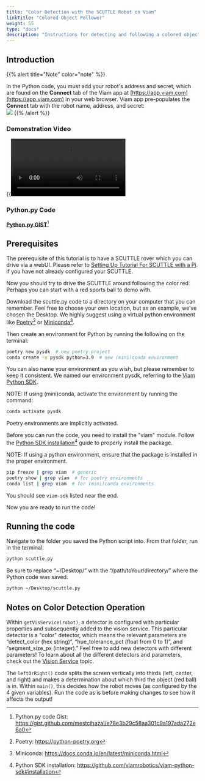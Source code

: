 ```yaml
---
title: "Color Detection with the SCUTTLE Robot on Viam"
linkTitle: "Colored Object Follower"
weight: 55
type: "docs"
description: "Instructions for detecting and following a colored object with a SCUTTLE Robot on Viam software."
---
```

## Introduction

{{% alert title="Note" color="note" %}}

In the Python code, you must add your robot's address and secret, which are found on the **Connect** tab of the Viam app at [https://app.viam.com](https://app.viam.com) in your web browser.
Viam app pre-populates the **Connect** tab with the robot name, address, and secret:<br>
<img src="../img/color-rdk-remote-cfg.png" />
{{% /alert %}}

### Demonstration Video
{{<video src="../videos/scuttledemos_colordetection.mp4" type="video/mp4">}}

### Python.py Code
<a href="https://gist.github.com/mestcihazal/e78e3b29c58aa301c9a197ada272e6a0" target="_blank">**Python.py GIST**</a>[^hgist]

[^hgist]:Python.py code Gist: <a href="https://gist.github.com/mestcihazal/e78e3b29c58aa301c9a197ada272e6a0" target="_blank">ht<span></span>tps://gist.github.com/mestcihazal/e78e3b29c58aa301c9a197ada272e6a0</a>

## Prerequisites
The prerequisite of this tutorial is to have a SCUTTLE rover which you can drive via a webUI.
Please refer to [Setting Up Tutorial For SCUTTLE with a Pi](../scuttlebot). if you have not already configured your SCUTTLE.

Now you should try to drive the SCUTTLE around following the color red.
Perhaps you can start with a red sports ball to demo with.

Download the <file>scuttle.py</file> code to a directory on your computer that you can remember.
Feel free to choose your own location, but as an example, we’ve chosen the Desktop.
We highly suggest using a virtual python environment like <a href="https://python-poetry.org" target="_blank">Poetry</a>[^poetry] or <a href="https://docs.conda.io/en/latest/miniconda.html" target="_blank">Miniconda</a>[^minicon].

[^poetry]:Poetry: <a href="https://python-poetry.org" target="_blank">ht<span></span>tps://python-poetry.org</a>
[^minicon]:Miniconda: <a href="https://docs.conda.io/en/latest/miniconda.html" target ="_blank">ht<span></span>tps://docs.conda.io/en/latest/miniconda.html</a>

Then create an environment for Python by running the following on the terminal:
```bash
poetry new pysdk  # new poetry project
conda create -n pysdk python=3.9  # new (mini)conda environment
```

You can also name your environment as you wish, but please remember to keep it consistent.
We named our environment pysdk, referring to the [Viam Python SDK](https://python.viam.dev/).

NOTE: If using (mini)conda, activate the environment by running the command:
```bash
conda activate pysdk
```
Poetry environments are implicitly activated.

Before you can run the code, you need to install the "viam" module.
Follow the <a href="https://github.com/viamrobotics/viam-python-sdk#installation" target="_blank">Python SDK installation</a>[^pos] guide to properly install the package.

[^pos]:Python SDK installation: <a href="https://github.com/viamrobotics/viam-python-sdk#installation" target="_blank">ht<span></span>tps://github.com/viamrobotics/viam-python-sdk#installation</a>

NOTE: If using a python environment, ensure that the package is installed in the proper environment.
```bash
pip freeze | grep viam  # generic
poetry show | grep viam  # for poetry environments
conda list | grep viam  # for (mini)conda environments
```

You should see `viam-sdk` listed near the end.

Now you are ready to run the code!

## Running the code

Navigate to the folder you saved the Python script into. From that folder, run in the terminal:
```bash
python scuttle.py
```
Be sure to replace “~/Desktop/” with the “/path/toYour/directory/” where the Python code was saved.
```bash
python ~/Desktop/scuttle.py
```

## Notes on Color Detection Operation

Within `getVisService(robot)`, a detector is configured with particular properties and subsequently added to the vision service.
This particular detector is a "color" detector, which means the relevant parameters are “detect_color (hex string)”, “hue_tolerance_pct (float from 0 to 1)”, and “segment_size_px (integer).”
Feel free to add new detectors with different parameters!
To learn about all the different detectors and parameters, check out the [Vision Service](../../services/vision) topic.

The `leftOrRight()` code splits the screen vertically into thirds (left, center, and right) and makes a determination about which third the object (red ball) is in.
Within `main()`, this decides how the robot moves (as configured by the 4 given variables).
Run the code as is before making changes to see how it affects the output!
